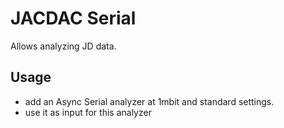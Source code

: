 # JACDAC Serial

Allows analyzing JD data.

## Usage

* add an Async Serial analyzer at 1mbit and standard settings.
* use it as input for this analyzer
  
